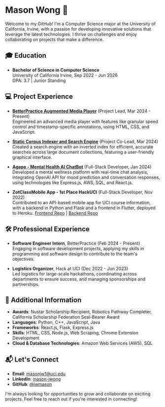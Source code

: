 # Mason Wong 🚀

Welcome to my GitHub! I'm a Computer Science major at the University of California, Irvine, with a passion for developing innovative solutions that leverage the latest technologies. I thrive on challenges and enjoy collaborating on projects that make a difference.

## 🎓 Education
- **Bachelor of Science in Computer Science**  
  University of California Irvine, Sep 2022 - Jun 2026  
  GPA: 3.7 | Junior Standing

## 💻 Project Experience
- **[BetterPractice Augmented Media Player](https://betterpracticeapp.com/)** (Project Lead, Mar 2024 - Present)  
  Engineered an advanced media player with features like granular speed control and timestamp-specific annotations, using HTML, CSS, and JavaScript.

- **[Static Corpus Indexer and Search Engine](https://github.com/IanDLee/Static-Corpus-Indexer-and-Search-Engine)** (Project Co-Lead, Mar 2024)  
  Created a search engine with an inverted index for efficient, accurate searches across large document collections, featuring a user-friendly graphical interface.

- **[Agape - Mental Health AI ChatBot](https://github.com/JeshChoi/Agape)** (Full-Stack Developer, Jan 2024)  
  Developed a mental wellness platform with real-time chat analysis, integrating OpenAI API for mood prediction and conversation responses, using technologies like Express.js, AWS, SQL, and React.js.

- **ZotClassMobile App - 1st Place HackUCI** (Full-Stack Developer, Nov 2022)  
  Contributed to an API-based mobile app for UCI course information, with a backend in Python and Flask and a frontend in Flutter, deployed to Heroku.
  [Frontend Repo](https://github.com/jwmason/ZotClassMobileFrontend) | [Backend Repo]([#](https://github.com/jwmason/ZotClassMobileBackend))

## 🛠 Professional Experience
- **Software Engineer Intern**, BetterPractice (Feb 2024 - Present)  
  Engaging in software development projects, applying my skills in programming and software design to contribute to the team's objectives.

- **Logistics Organizer**, Hack at UCI (Dec 2022 - Jun 2023)  
  Led logistics for large-scale hackathons, coordinating across departments to ensure success, and managing sponsorships and partnerships.

## 🌟 Additional Information
- **Awards**: Nustar Scholarship Recipient, Robotics Pathway Completer, California Scholarship Federation Seal-Bearer Award
- **Languages**: Python, C++, JavaScript, Java
- **Frameworks**: React.js, Flask, Express.js
- **Skills**: HTML, CSS, Node.js, Web Scraping, Chrome Extension Development
- **Cloud & Database Technologies**: Amazon Web Services (AWS), SQL

## 📬 Let's Connect
- **Email**: [masonjw1@uci.edu](mailto:masonjw1@uci.edu)
- **LinkedIn**: [mason-jwong](https://www.linkedin.com/in/mason-jwong)
- **GitHub**: [@jwmason](https://github.com/jwmason)

I'm always looking for opportunities to grow and collaborate on exciting projects. Feel free to reach out if you're interested in connecting!
